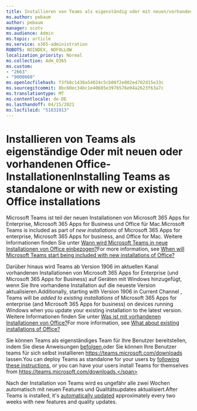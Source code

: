 ```yaml
---
title: Installieren von Teams als eigenständig oder mit neuen/vorhandenen Office-Installationen
ms.author: pebaum
author: pebaum
manager: scotv
ms.audience: Admin
ms.topic: article
ms.service: o365-administration
ROBOTS: NOINDEX, NOFOLLOW
localization_priority: Normal
ms.collection: Adm_O365
ms.custom:
- "2663"
- "9000660"
ms.openlocfilehash: f3fb8c1430a54024c5cb00f2e002e4702d15e33c
ms.sourcegitcommit: 8bc60ec34bc1e40685e3976576e04a2623f63a7c
ms.translationtype: MT
ms.contentlocale: de-DE
ms.lasthandoff: 04/15/2021
ms.locfileid: "51831913"
---
```

# <a name="installing-teams-as-standalone-or-with-new-or-existing-office-installations"></a><span data-ttu-id="8c136-102">Installieren von Teams als eigenständige Oder mit neuen oder vorhandenen Office-Installationen</span><span class="sxs-lookup"><span data-stu-id="8c136-102">Installing Teams as standalone or with new or existing Office installations</span></span>

<span data-ttu-id="8c136-103">Microsoft Teams ist teil  der neuen Installationen von Microsoft 365 Apps for Enterprise, Microsoft 365 Apps for Business und Office für Mac.</span><span class="sxs-lookup"><span data-stu-id="8c136-103">Microsoft Teams is included as part of *new installations* of Microsoft 365 Apps for enterprise, Microsoft 365 Apps for business, and Office for Mac.</span></span> <span data-ttu-id="8c136-104">Weitere Informationen finden Sie unter [Wann wird Microsoft Teams in neue Installationen von Office einbezogen?](https://docs.microsoft.com/deployoffice/teams-install#when-will-microsoft-teams-start-being-included-with-new-installations-of-microsoft-365-apps)</span><span class="sxs-lookup"><span data-stu-id="8c136-104">For more information, see [When will Microsoft Teams start being included with new installations of Office?](https://docs.microsoft.com/deployoffice/teams-install#when-will-microsoft-teams-start-being-included-with-new-installations-of-microsoft-365-apps)</span></span>

<span data-ttu-id="8c136-105">Darüber hinaus wird Teams ab Version 1906  im aktuellen Kanal vorhandenen Installationen von Microsoft 365 Apps for Enterprise (und Microsoft 365 Apps for Business) auf Geräten mit Windows hinzugefügt, wenn Sie Ihre vorhandene Installation auf die neueste Version aktualisieren.</span><span class="sxs-lookup"><span data-stu-id="8c136-105">Additionally, starting with Version 1906 in Current Channel , Teams will be *added to existing installations* of Microsoft 365 Apps for enterprise (and Microsoft 365 Apps for business) on devices running Windows when you update your existing installation to the latest version.</span></span> <span data-ttu-id="8c136-106">Weitere Informationen finden Sie unter [Was ist mit vorhandenen Installationen von Office?](https://docs.microsoft.com/deployoffice/teams-install#what-about-existing-installations-of-microsoft-365-apps)</span><span class="sxs-lookup"><span data-stu-id="8c136-106">For more information, see [What about existing installations of Office?](https://docs.microsoft.com/deployoffice/teams-install#what-about-existing-installations-of-microsoft-365-apps)</span></span>

<span data-ttu-id="8c136-107">Sie können Teams als eigenständiges Team für Ihre Benutzer bereitstellen, indem Sie diese Anweisungen [befolgen,](https://docs.microsoft.com/MicrosoftTeams/msi-deployment)oder Sie können Ihre Benutzer teams für sich selbst installieren https://teams.microsoft.com/downloads lassen.</span><span class="sxs-lookup"><span data-stu-id="8c136-107">You can deploy Teams as standalone for your users by [following these instructions](https://docs.microsoft.com/MicrosoftTeams/msi-deployment),  or you can have your users install Teams for themselves from https://teams.microsoft.com/downloads.</span></span>

<span data-ttu-id="8c136-108">Nach der Installation von [](https://docs.microsoft.com/deployoffice/teams-install#feature-and-quality-updates-for-microsoft-teams) Teams wird es ungefähr alle zwei Wochen automatisch mit neuen Features und Qualitätsupdates aktualisiert.</span><span class="sxs-lookup"><span data-stu-id="8c136-108">After Teams is installed, it's [automatically updated](https://docs.microsoft.com/deployoffice/teams-install#feature-and-quality-updates-for-microsoft-teams) approximately every two weeks with new features and quality updates.</span></span> 

